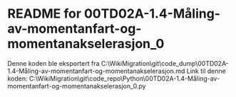 # README for 00TD02A-1.4-Måling-av-momentanfart-og-momentanakselerasjon_0
Denne koden ble eksportert fra C:\WikiMigration\git\code_dump\00TD02A-1.4-Måling-av-momentanfart-og-momentanakselerasjon.md
Link til denne koden: C:\WikiMigration\git\code_repo\Python\00TD02A-1.4-Måling-av-momentanfart-og-momentanakselerasjon_0.py
